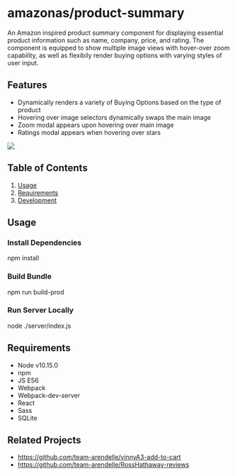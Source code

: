 # amazonas/product-summary

An Amazon inspired product summary component for displaying essential product information such as name, company, price, and rating. The component is  equipped to show multiple image views with hover-over zoom capability, as well as flexibily render buying options with varying styles of user input. 

## Features
 
 - Dynamically renders a variety of Buying Options based on the type of product
 - Hovering over image selectors dynamically swaps the main image
 - Zoom modal appears upon hovering over main image
 - Ratings modal appears when hovering over stars

![](https://github.com/team-arendelle/product-summary/blob/master/product-summary.gif)

## Table of Contents

1. [Usage](#Usage)
2. [Requirements](#requirements)
3. [Development](#development)

## Usage

### Install Dependencies

npm install

### Build Bundle

npm run build-prod

### Run Server Locally

node ./server/index.js

## Requirements

- Node v10.15.0
- npm
- JS ES6
- Webpack
- Webpack-dev-server
- React
- Sass
- SQLite

## Related Projects

- https://github.com/team-arendelle/vinnyA3-add-to-cart
- https://github.com/team-arendelle/RossHathaway-reviews

